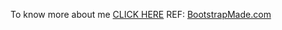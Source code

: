 To know more about me [CLICK HERE](https://luhsuan24.github.io/)
REF: [BootstrapMade.com](https://bootstrapmade.com/laura-free-creative-bootstrap-theme/)
